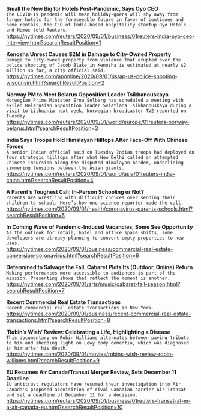 **Small the New Big for Hotels Post-Pandemic, Says Oyo CEO**\
`The COVID-19 pandemic will mean holiday-goers will shy away from larger hotels for the foreseeable future in favor of boutiques and home rentals, the CEO of India-based hospitality startup Oyo Hotels and Homes told Reuters. `\
https://nytimes.com/reuters/2020/09/01/business/01reuters-india-oyo-ceo-interview.html?searchResultPosition=1

**Kenosha Unrest Causes $2M in Damage to City-Owned Property**\
`Damage to city-owned property from violence that erupted over the police shooting of Jacob Blake in Kenosha is estimated at nearly $2 million so far, a city official said. `\
https://nytimes.com/aponline/2020/09/01/us/ap-us-police-shooting-wisconsin.html?searchResultPosition=2

**Norway PM to Meet Belarus Opposition Leader Tsikhanouskaya**\
`Norwegian Prime Minister Erna Solberg has scheduled a meeting with exiled Belarusian opposition leader Sviatlana Tsikhanouskaya during a visit to Lithuania next week, Norwegian broadcaster TV2 reported on Tuesday.`\
https://nytimes.com/reuters/2020/09/01/world/europe/01reuters-norway-belarus.html?searchResultPosition=3

**India Says Troops Hold Himalayan Hilltops After Face-Off With Chinese Forces**\
`A senior Indian official said on Tuesday Indian troops had deployed on four strategic hilltops after what New Delhi called an attempted Chinese incursion along the disputed Himalayan border, underlining simmering tensions between the Asian giants.`\
https://nytimes.com/reuters/2020/09/01/world/asia/01reuters-india-china.html?searchResultPosition=4

**A Parent’s Toughest Call: In-Person Schooling or Not?**\
`Parents are wrestling with difficult choices over sending their children to school. Here’s how one science reporter made the call.`\
https://nytimes.com/2020/09/01/health/coronavirus-parents-schools.html?searchResultPosition=5

**In Coming Wave of Pandemic-Induced Vacancies, Some See Opportunity**\
`As the outlook for retail, hotel and office space shifts, some developers are already planning to convert empty properties to new uses.`\
https://nytimes.com/2020/09/01/business/commercial-real-estate-conversion-coronavirus.html?searchResultPosition=6

**Determined to Salvage the Fall, Cabaret Plots Its (Outdoor, Online) Return**\
`Making performances more accessible to audiences is part of the mission. Presenting shows that reflect the moment is another.`\
https://nytimes.com/2020/09/01/arts/music/cabaret-fall-season.html?searchResultPosition=7

**Recent Commercial Real Estate Transactions**\
`Recent commercial real estate transactions in New York.`\
https://nytimes.com/2020/09/01/business/recent-commercial-real-estate-transactions.html?searchResultPosition=8

**‘Robin’s Wish’ Review: Celebrating a Life, Highlighting a Disease**\
`This documentary on Robin Williams alternates between paying tribute to him and shedding light on Lewy body dementia, which was diagnosed in him after his death.`\
https://nytimes.com/2020/09/01/movies/robins-wish-review-robin-williams.html?searchResultPosition=9

**EU Resumes Air Canada/Transat Merger Review, Sets December 11 Deadline**\
`EU antitrust regulators have resumed their investigation into Air Canada's proposed acquisition of rival Canadian carrier Air Transat and set a deadline of December 11 for a decision.`\
https://nytimes.com/reuters/2020/09/01/business/01reuters-transat-at-m-a-air-canada-eu.html?searchResultPosition=10

